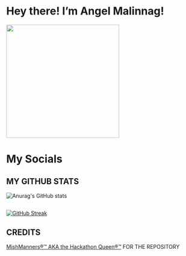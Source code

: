 # Hey there! I’m Angel Malinnag! 

<a href="URL_REDIRECT" target="blank"><img align="center" src="https://i.pinimg.com/736x/53/0c/53/530c539debb963b1008c1fdffe069e65.jpg" height="300" /></a>


# My Socials
<p align="left">
<a href="https://www.facebook.com/elpasanty"" height="30" /></a>
<a href="https://www.instagram.com/malinnag.a/" alt="Instagram" height="30" /></a>
</p>


## MY GITHUB STATS

![Anurag's GitHub stats](https://github-readme-stats.vercel.app/api?username=noobgamingph&show_icons=true&theme=radical)

## 

[![GitHub Streak](https://github-readme-streak-stats.herokuapp.com?user=noobgamingph&theme=radical)](https://git.io/streak-stats)

## CREDITS

<a href="https://github.com/mishmanners" target="blank">MishManners®™ AKA the Hackathon Queen®™</a> FOR THE REPOSITORY
